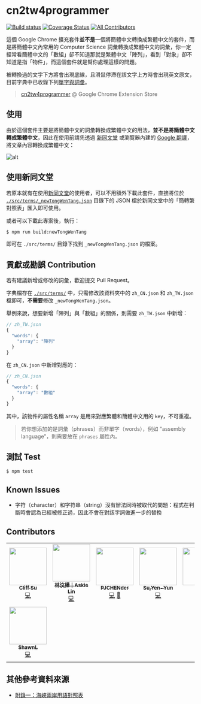 # cn2tw4programmer

[![Build status](https://badgen.net/travis/pjchender/cn2tw4programmer)](https://travis-ci.com/pjchender/cn2tw4programmer)
[![Coverage Status](https://coveralls.io/repos/github/pjchender/cn2tw4programmer/badge.svg?branch=master)](https://coveralls.io/github/pjchender/cn2tw4programmer?branch=master)
[![All Contributors](https://img.shields.io/badge/all_contributors-6-orange.svg?style=flat-square)](#contributors)

這個 Google Chrome 擴充套件**並不是**一個將簡體中文轉換成繁體中文的套件，而是將簡體中文內常用的 Computer Science 詞彙轉換成繁體中文的詞彙，你一定經常看簡體中文的「數組」卻不知道那就是繁體中文「陣列」，看到「對象」卻不知道是指「物件」，而這個套件就是幫你處理這樣的問題。

被轉換過的文字下方將會出現底線，且滑鼠停滯在該文字上方時會出現英文原文，目前字典中已收錄下列[單字與詞彙](https://github.com/PJCHENder/cn2tw4programmer/tree/master/src/terms/_newTongWenTang.json)。

> [cn2tw4programmer](https://chrome.google.com/webstore/detail/emjpciklgncophlffcjipabmigmdkdmc) @ Google Chrome Extension Store

## 使用

由於這個套件主要是將簡體中文的詞彙轉換成繁體中文的用法，**並不是將簡體中文轉成繁體中文**，因此在使用前請先透過 [新同文堂](https://chrome.google.com/webstore/detail/new-tong-wen-tang/ldmgbgaoglmaiblpnphffibpbfchjaeg?hl=zh-TW) 或瀏覽器內建的 [Google 翻譯](https://support.google.com/chrome/answer/173424?co=GENIE.Platform%3DDesktop&hl=zh-Hant)，將文章內容轉換成繁體中文：

![alt](https://i.imgur.com/l8dEk6i.gif)

## 使用新同文堂

若原本就有在使用[新同文堂](https://github.com/tongwentang)的使用者，可以不用額外下載此套件，直接將位於 [`./src/terms/_newTongWenTang.json`](https://github.com/PJCHENder/cn2tw4programmer/tree/master/src/terms/_newTongWenTang.json) 目錄下的 JSON 檔於新同文堂中的「簡轉繁對照表」匯入即可使用。

或者可以下載此專案後，執行：

```bash
$ npm run build:newTongWenTang
```

即可在 `./src/terms/` 目錄下找到 `_newTongWenTang.json` 的檔案。

## 貢獻或勘誤 Contribution

若有建議新增或修改的詞彙，歡迎提交 Pull Request。

字典檔存在 [`./src/terms/`](https://github.com/PJCHENder/cn2tw4programmer/tree/master/src/terms) 中，只需修改該資料夾中的 `zh_CN.json` 和 `zh_TW.json` 檔即可，**不需要**修改 `_newTongWenTang.json`。

舉例來說，想要新增「陣列」與「數組」的關係，則需要 `zh_TW.json` 中新增：

```js
// zh_TW.json
{
  "words": {
    "array": "陣列"
  }
}
```

在 `zh_CN.json` 中新增對應的：

```js
// zh_CN.json
{
  "words": {
    "array": "數組"
  }
}
```

其中，該物件的屬性名稱 `array` 是用來對應繁體和簡體中文用的 `key`，不可重複。

> 若你想添加的是詞彙（phrases）而非單字（words），例如 "assembly language"，則需要放在 `phrases` 屬性內。

## 測試 Test

```bash
$ npm test
```

## Known Issues

- 字符（character）和字符串（string）沒有辦法同時被取代的問題：程式在判斷時會認為已經被修正過，因此不會在對該字詞做進一步的替換

## Contributors

<!-- ALL-CONTRIBUTORS-LIST:START - Do not remove or modify this section -->
<!-- prettier-ignore-start -->
<!-- markdownlint-disable -->
<table>
  <tr>
    <td align="center"><a href="https://www.cliffsu.ga"><img src="https://avatars1.githubusercontent.com/u/22230889?v=4" width="100px;" alt=""/><br /><sub><b>Cliff Su</b></sub></a><br /><a href="https://github.com/pjchender/cn2tw4programmer/commits?author=stu01509" title="Code">💻</a></td>
    <td align="center"><a href="https://askiebaby.github.io/"><img src="https://avatars1.githubusercontent.com/u/19218822?v=4" width="100px;" alt=""/><br /><sub><b>林汶樺｜Askie Lin</b></sub></a><br /><a href="https://github.com/pjchender/cn2tw4programmer/commits?author=askiebaby" title="Code">💻</a></td>
    <td align="center"><a href="http://pjchender.blogspot.com"><img src="https://avatars1.githubusercontent.com/u/13399740?v=4" width="100px;" alt=""/><br /><sub><b>PJCHENder</b></sub></a><br /><a href="https://github.com/pjchender/cn2tw4programmer/commits?author=pjchender" title="Code">💻</a> <a href="#maintenance-pjchender" title="Maintenance">🚧</a></td>
    <td align="center"><a href="http://yysu.github.io/About-me"><img src="https://avatars3.githubusercontent.com/u/12994810?v=4" width="100px;" alt=""/><br /><sub><b>Su,Yen-Yun</b></sub></a><br /><a href="https://github.com/pjchender/cn2tw4programmer/commits?author=YYSU" title="Code">💻</a></td>
    <td align="center"><a href="https://github.com/extend1994"><img src="https://avatars2.githubusercontent.com/u/13430892?v=4" width="100px;" alt=""/><br /><sub><b>Ann</b></sub></a><br /><a href="https://github.com/pjchender/cn2tw4programmer/commits?author=extend1994" title="Code">💻</a></td>
    <td align="center"><a href="https://github.com/EasonLin0716"><img src="https://avatars1.githubusercontent.com/u/48944243?v=4" width="100px;" alt=""/><br /><sub><b>Eason Lin</b></sub></a><br /><a href="https://github.com/pjchender/cn2tw4programmer/commits?author=EasonLin0716" title="Code">💻</a></td>
    <td align="center"><a href="https://github.com/leannechen"><img src="https://avatars3.githubusercontent.com/u/35912430?v=4" width="100px;" alt=""/><br /><sub><b>Leanne Chen</b></sub></a><br /><a href="https://github.com/pjchender/cn2tw4programmer/commits?author=leannechen" title="Code">💻</a></td>
  </tr>
  <tr>
    <td align="center"><a href="https://shawnlin0201.github.io/"><img src="https://avatars0.githubusercontent.com/u/45999699?v=4" width="100px;" alt=""/><br /><sub><b>ShawnL</b></sub></a><br /><a href="https://github.com/pjchender/cn2tw4programmer/commits?author=shawnlin0201" title="Code">💻</a></td>
  </tr>
</table>

<!-- markdownlint-enable -->
<!-- prettier-ignore-end -->

<!-- ALL-CONTRIBUTORS-LIST:END -->

## 其他參考資料來源

- [附錄一：海峽兩岸用語對照表](http://www.hintoninfo.com.tw/Upload/mag/words.pdf)
